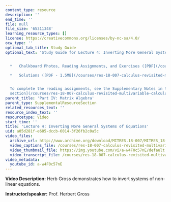 ```yaml
---
content_type: resource
description: ''
end_time: ''
file: null
file_size: '65311348'
learning_resource_types: []
license: https://creativecommons.org/licenses/by-nc-sa/4.0/
ocw_type: ''
optional_tab_title: Study Guide
optional_text: 'Study Guide for Lecture 4: Inverting More General Systems of Equations


  *   Chalkboard Photos, Reading Assignments, and Exercises ([PDF](/courses/res-18-007-calculus-revisited-multivariable-calculus-fall-2011/resources/mitres_18_007_partiv_lec04))

  *   Solutions ([PDF - 1.5MB](/courses/res-18-007-calculus-revisited-multivariable-calculus-fall-2011/resources/mitres_18_007_partiv_sol04))


  To complete the reading assignments, see the Supplementary Notes in the [Study Materials
  section](/courses/res-18-007-calculus-revisited-multivariable-calculus-fall-2011/pages/study-materials).'
parent_title: 'Part IV: Matrix Algebra'
parent_type: SupplementalResourceSection
related_resources_text: ''
resource_index_text: ''
resourcetype: Video
start_time: ''
title: 'Lecture 4: Inverting More General Systems of Equations'
uid: a05d281f-e685-dccb-6014-3f26fb2c0a5c
video_files:
  archive_url: http://www.archive.org/download/MITRES.18-007/MITRES_18-007_Part4_lec4_300k.mp4
  video_captions_file: /courses/res-18-007-calculus-revisited-multivariable-calculus-fall-2011/8917ef57940359c492e19ba28a3f9f3f_a-w4F0c57nE.vtt
  video_thumbnail_file: https://img.youtube.com/vi/a-w4F0c57nE/default.jpg
  video_transcript_file: /courses/res-18-007-calculus-revisited-multivariable-calculus-fall-2011/d8c2cf62dd484e3d293369b906faaa32_a-w4F0c57nE.pdf
video_metadata:
  youtube_id: a-w4F0c57nE
---
```


**Video Description:** Herb Gross demonstrates how to invert systems of non-linear equations.

**Instructor/speaker:** Prof. Herbert Gross

